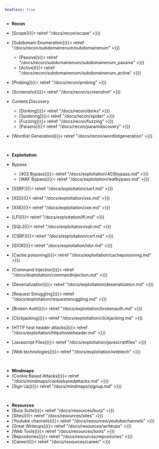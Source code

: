 ```yaml
---
headless: true
---
```


- **Recon**
- [Scope]({{< relref "/docs/recon/scope" >}})
- [Subdomain Enumeration]({{< relref "/docs/recon/subdomainenum/subdomainenum" >}})
	- [Passive]({{< relref "/docs/recon/subdomainenum/subdomainenum_passive" >}})
	- [Active]({{< relref "/docs/recon/subdomainenum/subdomainenum_active" >}})
- [Probing]({{< relref "/docs/recon/probing" >}})
- [Screenshot]({{< relref "/docs/recon/screenshot" >}})

- Content Discovery
	- [Dorking]({{< relref "/docs/recon/dorks" >}})
	- [Spidering]({{< relref "/docs/recon/spider" >}})
	- [Fuzzing]({{< relref "/docs/recon/fuzzing" >}})
	- [Params]({{< relref "/docs/recon/paramdiscovery" >}})

- [Wordlist Generation]({{< relref "/docs/recon/wordlistgeneration" >}})

<br />

- **Exploitation**
- Bypass
	- [403 Bypass]({{< relref "/docs/exploitation/403bypass.md" >}})
	- [WAF Bypass]({{< relref "/docs/exploitation/wafbypass.md" >}})

- [SSRF]({{< relref "/docs/exploitation/ssrf.md" >}})
- [XSS]({{< relref "/docs/exploitation/xss.md" >}})
- [XXE]({{< relref "/docs/exploitation/xxe.md" >}})
- [LFI]({{< relref "/docs/exploitation/lfi.md" >}})
- [SQLi]({{< relref "/docs/exploitation/sqli.md" >}})
- [CSRF]({{< relref "/docs/exploitation/csrf.md" >}})
- [IDOR]({{< relref "/docs/exploitation/idor.md" >}})
- [Cache poisoning]({{< relref "/docs/exploitation/cachepoisoning.md" >}})
- [Command Injection]({{< relref "/docs/exploitation/commandinjection.md" >}})
- [Deserialization]({{< relref "/docs/exploitation/deserialization.md" >}})
- [Request Smuggling]({{< relref "/docs/exploitation/requestsmuggling.md" >}})
- [Broken Auth]({{< relref "/docs/exploitation/brokenauth.md" >}})
- [Clickjacking]({{< relref "/docs/exploitation/clickjacking.md" >}})
- [HTTP host header attacks]({{< relref "/docs/exploitation/httpshosteheader.md" >}})
- [Javascript Files]({{< relref "/docs/exploitation/javascriptfiles" >}})
- [Web technologies]({{< relref "/docs/exploitation/webtech" >}})

<br />

- **Mindmaps**
- [Cookie Based Attacks]({{< relref "/docs/mindmaps/cookiebasedattacks.md" >}})
- [Sign Up]({{< relref "/docs/mindmaps/signup.md" >}})

<br />

- **Resources**
- [Burp Suite]({{< relref "/docs/resources/burp" >}})
- [Sites]({{< relref "/docs/resources/sites" >}})
- [Youtube channels]({{< relref "/docs/resources/youtubechannels" >}})
- [Great Writeups]({{< relref "/docs/resources/writeups" >}})
- [Web Tools]({{< relref "/docs/resources/tools" >}})
- [Repositories]({{< relref "/docs/resources/repositories" >}})
- [Career]({{< relref "/docs/resources/career" >}})

<br />
